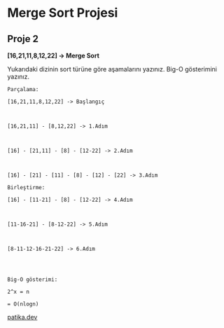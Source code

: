 # Merge Sort Projesi
## Proje 2
**[16,21,11,8,12,22] -> Merge Sort**

Yukarıdaki dizinin sort türüne göre aşamalarını yazınız.
Big-O gösterimini yazınız.
```
Parçalama:

[16,21,11,8,12,22] -> Başlangıç



[16,21,11] - [8,12,22] -> 1.Adım



[16] - [21,11] - [8] - [12-22] -> 2.Adım



[16] - [21] - [11] - [8] - [12] - [22] -> 3.Adım

```
```
Birleştirme: 

[16] - [11-21] - [8] - [12-22] -> 4.Adım



[11-16-21] - [8-12-22] -> 5.Adım



[8-11-12-16-21-22] -> 6.Adım




```


```
Big-O gösterimi:

2^x = n

= O(nlogn)
```

 [patika.dev](https://app.patika.dev/emirhanbalci "patika.profilim")
